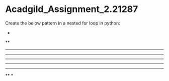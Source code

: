 # Acadgild_Assignment_2.21287
Create the below pattern in a nested for loop in python:

*
**
***
*****
******
*****
***
**
*
